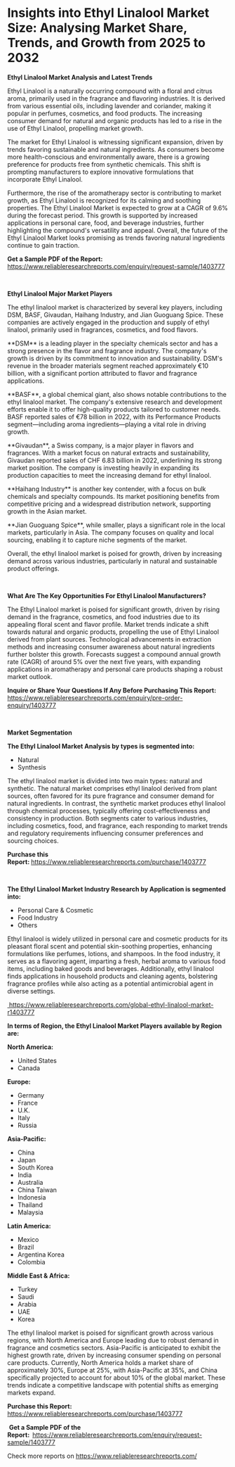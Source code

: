 <p><h1>Insights into Ethyl Linalool Market Size: Analysing Market Share, Trends, and Growth from 2025 to 2032</h1></p><p><strong>Ethyl Linalool Market Analysis and Latest Trends</strong></p>
<p><p>Ethyl Linalool is a naturally occurring compound with a floral and citrus aroma, primarily used in the fragrance and flavoring industries. It is derived from various essential oils, including lavender and coriander, making it popular in perfumes, cosmetics, and food products. The increasing consumer demand for natural and organic products has led to a rise in the use of Ethyl Linalool, propelling market growth.</p><p>The market for Ethyl Linalool is witnessing significant expansion, driven by trends favoring sustainable and natural ingredients. As consumers become more health-conscious and environmentally aware, there is a growing preference for products free from synthetic chemicals. This shift is prompting manufacturers to explore innovative formulations that incorporate Ethyl Linalool.</p><p>Furthermore, the rise of the aromatherapy sector is contributing to market growth, as Ethyl Linalool is recognized for its calming and soothing properties. The Ethyl Linalool Market is expected to grow at a CAGR of 9.6% during the forecast period. This growth is supported by increased applications in personal care, food, and beverage industries, further highlighting the compound's versatility and appeal. Overall, the future of the Ethyl Linalool Market looks promising as trends favoring natural ingredients continue to gain traction.</p></p>
<p><strong>Get a Sample PDF of the Report:&nbsp;</strong> <a href="https://www.reliableresearchreports.com/enquiry/request-sample/1403777?utm_campaign=2999&utm_medium=2&utm_source=Github&utm_content=ia&utm_term=28032025&utm_id=ethyl-linalool">https://www.reliableresearchreports.com/enquiry/request-sample/1403777</a></p>
<p>&nbsp;</p>
<p><strong>Ethyl Linalool Major Market Players</strong></p>
<p><p>The ethyl linalool market is characterized by several key players, including DSM, BASF, Givaudan, Haihang Industry, and Jian Guoguang Spice. These companies are actively engaged in the production and supply of ethyl linalool, primarily used in fragrances, cosmetics, and food flavors.</p><p>**DSM** is a leading player in the specialty chemicals sector and has a strong presence in the flavor and fragrance industry. The company's growth is driven by its commitment to innovation and sustainability. DSM's revenue in the broader materials segment reached approximately €10 billion, with a significant portion attributed to flavor and fragrance applications.</p><p>**BASF**, a global chemical giant, also shows notable contributions to the ethyl linalool market. The company's extensive research and development efforts enable it to offer high-quality products tailored to customer needs. BASF reported sales of €78 billion in 2022, with its Performance Products segment—including aroma ingredients—playing a vital role in driving growth.</p><p>**Givaudan**, a Swiss company, is a major player in flavors and fragrances. With a market focus on natural extracts and sustainability, Givaudan reported sales of CHF 6.83 billion in 2022, underlining its strong market position. The company is investing heavily in expanding its production capacities to meet the increasing demand for ethyl linalool.</p><p>**Haihang Industry** is another key contender, with a focus on bulk chemicals and specialty compounds. Its market positioning benefits from competitive pricing and a widespread distribution network, supporting growth in the Asian market.</p><p>**Jian Guoguang Spice**, while smaller, plays a significant role in the local markets, particularly in Asia. The company focuses on quality and local sourcing, enabling it to capture niche segments of the market.</p><p>Overall, the ethyl linalool market is poised for growth, driven by increasing demand across various industries, particularly in natural and sustainable product offerings.</p></p>
<p>&nbsp;</p>
<p><strong>What Are The Key Opportunities For Ethyl Linalool Manufacturers?</strong></p>
<p><p>The Ethyl Linalool market is poised for significant growth, driven by rising demand in the fragrance, cosmetics, and food industries due to its appealing floral scent and flavor profile. Market trends indicate a shift towards natural and organic products, propelling the use of Ethyl Linalool derived from plant sources. Technological advancements in extraction methods and increasing consumer awareness about natural ingredients further bolster this growth. Forecasts suggest a compound annual growth rate (CAGR) of around 5% over the next five years, with expanding applications in aromatherapy and personal care products shaping a robust market outlook.</p></p>
<p><strong>Inquire or Share Your Questions If Any Before Purchasing This Report:</strong> <a href="https://www.reliableresearchreports.com/enquiry/pre-order-enquiry/1403777?utm_campaign=2999&utm_medium=2&utm_source=Github&utm_content=ia&utm_term=28032025&utm_id=ethyl-linalool">https://www.reliableresearchreports.com/enquiry/pre-order-enquiry/1403777</a></p>
<p>&nbsp;</p>
<p><strong>Market Segmentation</strong></p>
<p><strong>The Ethyl Linalool Market Analysis by types is segmented into:</strong></p>
<p><ul><li>Natural</li><li>Synthesis</li></ul></p>
<p><p>The ethyl linalool market is divided into two main types: natural and synthetic. The natural market comprises ethyl linalool derived from plant sources, often favored for its pure fragrance and consumer demand for natural ingredients. In contrast, the synthetic market produces ethyl linalool through chemical processes, typically offering cost-effectiveness and consistency in production. Both segments cater to various industries, including cosmetics, food, and fragrance, each responding to market trends and regulatory requirements influencing consumer preferences and sourcing choices.</p></p>
<p><strong>Purchase this Report:&nbsp;</strong><a href="https://www.reliableresearchreports.com/purchase/1403777?utm_campaign=2999&utm_medium=2&utm_source=Github&utm_content=ia&utm_term=28032025&utm_id=ethyl-linalool">https://www.reliableresearchreports.com/purchase/1403777</a></p>
<p>&nbsp;</p>
<p><strong>The Ethyl Linalool Market Industry Research by Application is segmented into:</strong></p>
<p><ul><li>Personal Care & Cosmetic</li><li>Food Industry</li><li>Others</li></ul></p>
<p><p>Ethyl linalool is widely utilized in personal care and cosmetic products for its pleasant floral scent and potential skin-soothing properties, enhancing formulations like perfumes, lotions, and shampoos. In the food industry, it serves as a flavoring agent, imparting a fresh, herbal aroma to various food items, including baked goods and beverages. Additionally, ethyl linalool finds applications in household products and cleaning agents, bolstering fragrance profiles while also acting as a potential antimicrobial agent in diverse settings.</p></p>
<p><a href="https://www.reliableresearchreports.com/global-ethyl-linalool-market-r1403777?utm_campaign=2999&utm_medium=2&utm_source=Github&utm_content=ia&utm_term=28032025&utm_id=ethyl-linalool">&nbsp;https://www.reliableresearchreports.com/global-ethyl-linalool-market-r1403777</a></p>
<p><strong>In terms of Region, the Ethyl Linalool Market Players available by Region are:</strong></p>
<p>
    <p> <strong> North America: </strong>
        <ul>
            <li>United States</li>
            <li>Canada</li>
        </ul>
        </p> 
    <p> <strong> Europe: </strong>
        <ul>
            <li>Germany</li>
            <li>France</li>
            <li>U.K.</li>
            <li>Italy</li>
            <li>Russia</li>
        </ul>
        </p> 
    <p> <strong> Asia-Pacific: </strong>
        <ul>
            <li>China</li>
            <li>Japan</li>
            <li>South Korea</li>
            <li>India</li>
            <li>Australia</li>
            <li>China Taiwan</li>
            <li>Indonesia</li>
            <li>Thailand</li>
            <li>Malaysia</li>
        </ul>
        </p> 
    <p> <strong> Latin America: </strong>
        <ul>
            <li>Mexico</li>
            <li>Brazil</li>
            <li>Argentina Korea</li>
            <li>Colombia</li>
        </ul>
        </p> 
    <p> <strong> Middle East & Africa: </strong>
        <ul>
            <li>Turkey</li>
            <li>Saudi</li>
            <li>Arabia</li>
            <li>UAE</li>
            <li>Korea</li>
        </ul>
    </p>
    </p>
<p><p>The ethyl linalool market is poised for significant growth across various regions, with North America and Europe leading due to robust demand in fragrance and cosmetics sectors. Asia-Pacific is anticipated to exhibit the highest growth rate, driven by increasing consumer spending on personal care products. Currently, North America holds a market share of approximately 30%, Europe at 25%, with Asia-Pacific at 35%, and China specifically projected to account for about 10% of the global market. These trends indicate a competitive landscape with potential shifts as emerging markets expand.</p></p>
<p><strong>Purchase this Report: </strong><a href="https://www.reliableresearchreports.com/purchase/1403777?utm_campaign=2999&utm_medium=2&utm_source=Github&utm_content=ia&utm_term=28032025&utm_id=ethyl-linalool">https://www.reliableresearchreports.com/purchase/1403777</a></p>
<p>&nbsp;<strong>Get a Sample PDF of the Report:&nbsp;&nbsp;</strong><a href="https://www.reliableresearchreports.com/enquiry/request-sample/1403777?utm_campaign=2999&utm_medium=2&utm_source=Github&utm_content=ia&utm_term=28032025&utm_id=ethyl-linalool">https://www.reliableresearchreports.com/enquiry/request-sample/1403777</a></p>
<p><strong></strong></p>
<p>Check more reports on <a href="https://www.reliableresearchreports.com/?utm_campaign=2999&utm_medium=2&utm_source=Github&utm_content=ia&utm_term=28032025&utm_id=ethyl-linalool">https://www.reliableresearchreports.com/</a></p>